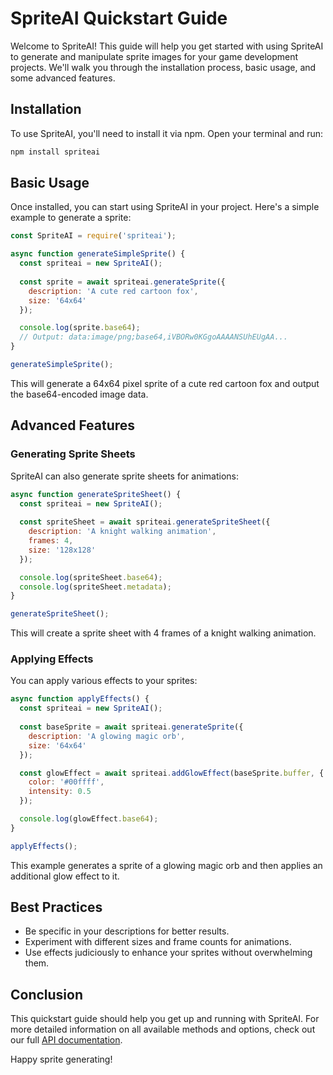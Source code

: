# SpriteAI Quickstart Guide

Welcome to SpriteAI! This guide will help you get started with using SpriteAI to generate and manipulate sprite images for your game development projects. We'll walk you through the installation process, basic usage, and some advanced features.

## Installation

To use SpriteAI, you'll need to install it via npm. Open your terminal and run:

```bash
npm install spriteai
```

## Basic Usage

Once installed, you can start using SpriteAI in your project. Here's a simple example to generate a sprite:

```javascript
const SpriteAI = require('spriteai');

async function generateSimpleSprite() {
  const spriteai = new SpriteAI();
  
  const sprite = await spriteai.generateSprite({
    description: 'A cute red cartoon fox',
    size: '64x64'
  });

  console.log(sprite.base64);
  // Output: data:image/png;base64,iVBORw0KGgoAAAANSUhEUgAA...
}

generateSimpleSprite();
```

This will generate a 64x64 pixel sprite of a cute red cartoon fox and output the base64-encoded image data.

## Advanced Features

### Generating Sprite Sheets

SpriteAI can also generate sprite sheets for animations:

```javascript
async function generateSpriteSheet() {
  const spriteai = new SpriteAI();
  
  const spriteSheet = await spriteai.generateSpriteSheet({
    description: 'A knight walking animation',
    frames: 4,
    size: '128x128'
  });

  console.log(spriteSheet.base64);
  console.log(spriteSheet.metadata);
}

generateSpriteSheet();
```

This will create a sprite sheet with 4 frames of a knight walking animation.

### Applying Effects

You can apply various effects to your sprites:

```javascript
async function applyEffects() {
  const spriteai = new SpriteAI();
  
  const baseSprite = await spriteai.generateSprite({
    description: 'A glowing magic orb',
    size: '64x64'
  });

  const glowEffect = await spriteai.addGlowEffect(baseSprite.buffer, {
    color: '#00ffff',
    intensity: 0.5
  });

  console.log(glowEffect.base64);
}

applyEffects();
```

This example generates a sprite of a glowing magic orb and then applies an additional glow effect to it.

## Best Practices

- Be specific in your descriptions for better results.
- Experiment with different sizes and frame counts for animations.
- Use effects judiciously to enhance your sprites without overwhelming them.

## Conclusion

This quickstart guide should help you get up and running with SpriteAI. For more detailed information on all available methods and options, check out our full [API documentation](https://docs.spriteai.com/api).

Happy sprite generating!